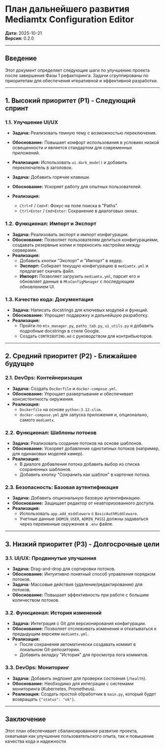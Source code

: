 # План дальнейшего развития Mediamtx Configuration Editor

**Дата:** 2025-10-21  
**Версия:** 0.2.0

---

## Введение

Этот документ определяет следующие шаги по улучшению проекта после завершения Фазы 1 рефакторинга. Задачи сгруппированы по приоритетам для обеспечения итеративной и эффективной разработки.

---

## 1. Высокий приоритет (P1) - Следующий спринт

### 1.1. Улучшение UI/UX
- **Задача:** Реализовать темную тему с возможностью переключения.
- **Обоснование:** Повышает комфорт использования в условиях низкой освещенности и является стандартом для современных приложений.
- **Реализация:** Использовать `ui.dark_mode()` и добавить переключатель в заголовок.

- **Задача:** Добавить горячие клавиши.
- **Обоснование:** Ускоряет работу для опытных пользователей.
- **Реализация:**
    - `Ctrl+F` / `Cmd+F`: Фокус на поле поиска в "Paths".
    - `Ctrl+Enter` / `Cmd+Enter`: Сохранение в диалоговых окнах.

### 1.2. Функционал: Импорт и Экспорт
- **Задача:** Реализовать экспорт и импорт конфигурации.
- **Обоснование:** Позволяет пользователям делиться конфигурациями, создавать резервные копии и переносить настройки между серверами.
- **Реализация:**
    - Добавить кнопки "Экспорт" и "Импорт" в хедер.
    - **Экспорт:** Собирает текущую конфигурацию в `mediamtx.yml` и предлагает скачать файл.
    - **Импорт:** Позволяет загрузить `mediamtx.yml`, парсит его и обновляет данные в `MtxConfigManager` с последующим обновлением UI.

### 1.3. Качество кода: Документация
- **Задача:** Написать docstrings для ключевых модулей и функций.
- **Обоснование:** Упрощает поддержку и дальнейшую разработку.
- **Реализация:**
    - Пройти по `mtx_manager.py`, `paths_tab.py`, `ui_utils.py` и добавить подробные docstrings в стиле Google.
    - Создать `CONTRIBUTING.md` с руководством для контрибьюторов.

---

## 2. Средний приоритет (P2) - Ближайшее будущее

### 2.1. DevOps: Контейнеризация
- **Задача:** Создать `Dockerfile` и `docker-compose.yml`.
- **Обоснование:** Упрощает развертывание и обеспечивает консистентность окружения.
- **Реализация:**
    - `Dockerfile` на основе `python:3.12-slim`.
    - `docker-compose.yml` для запуска приложения и, опционально, самого `mediamtx`.

### 2.2. Функционал: Шаблоны потоков
- **Задача:** Реализовать создание потоков на основе шаблонов.
- **Обоснование:** Ускоряет добавление однотипных потоков (например, для одинаковых моделей камер).
- **Реализация:**
    - В диалоге добавления потока добавить выбор из списка сохраненных шаблонов.
    - Добавить кнопку "Сохранить как шаблон" в карточке потока.

### 2.3. Безопасность: Базовая аутентификация
- **Задача:** Добавить опциональную базовую аутентификацию.
- **Обоснование:** Защищает редактор от неавторизованного доступа.
- **Реализация:**
    - Использовать `app.add_middleware` с `BasicAuthMiddleware`.
    - Учетные данные (`ADMIN_USER`, `ADMIN_PASS`) должны задаваться через переменные окружения в `.env` файле.

---

## 3. Низкий приоритет (P3) - Долгосрочные цели

### 3.1. UI/UX: Продвинутые улучшения
- **Задача:** Drag-and-drop для сортировки потоков.
- **Обоснование:** Интуитивно понятный способ управления порядком потоков.
- **Задача:** Массовые действия (удаление/редактирование) для потоков.
- **Обоснование:** Повышает эффективность при работе с большим количеством потоков.

### 3.2. Функционал: История изменений
- **Задача:** Интеграция с Git для версионирования конфигурации.
- **Обоснование:** Позволяет отслеживать изменения и откатываться к предыдущим версиям `mediamtx.yml`.
- **Реализация:**
    - После сохранения автоматически создавать коммит в локальном Git-репозитории.
    - Добавить вкладку "История" для просмотра лога коммитов.

### 3.3. DevOps: Мониторинг
- **Задача:** Добавить эндпоинт для проверки состояния (`/health`).
- **Обоснование:** Необходимо для интеграции с системами мониторинга (Kubernetes, Prometheus).
- **Реализация:** Создать простой обработчик в `main.py`, который будет возвращать `{"status": "ok"}`.

---

## Заключение

Этот план обеспечивает сбалансированное развитие проекта, охватывая как улучшение пользовательского опыта, так и повышение качества кода и надежности.
